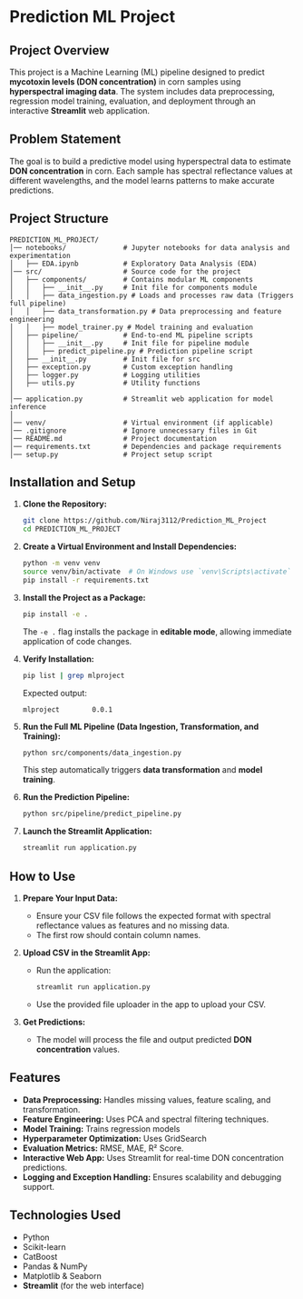 # Prediction ML Project

## Project Overview
This project is a Machine Learning (ML) pipeline designed to predict **mycotoxin levels (DON concentration)** in corn samples using **hyperspectral imaging data**. The system includes data preprocessing, regression model training, evaluation, and deployment through an interactive **Streamlit** web application.

## Problem Statement
The goal is to build a predictive model using hyperspectral data to estimate **DON concentration** in corn. Each sample has spectral reflectance values at different wavelengths, and the model learns patterns to make accurate predictions.

## Project Structure
```
PREDICTION_ML_PROJECT/
│── notebooks/              # Jupyter notebooks for data analysis and experimentation
│   ├── EDA.ipynb           # Exploratory Data Analysis (EDA)
│── src/                    # Source code for the project
│   ├── components/         # Contains modular ML components
│   │   ├── __init__.py     # Init file for components module
│   │   ├── data_ingestion.py # Loads and processes raw data (Triggers full pipeline)
│   │   ├── data_transformation.py # Data preprocessing and feature engineering
│   │   ├── model_trainer.py # Model training and evaluation
│   ├── pipeline/           # End-to-end ML pipeline scripts
│   │   ├── __init__.py     # Init file for pipeline module
│   │   ├── predict_pipeline.py # Prediction pipeline script
│   ├── __init__.py         # Init file for src
│   ├── exception.py        # Custom exception handling
│   ├── logger.py           # Logging utilities
│   ├── utils.py            # Utility functions
│
│── application.py          # Streamlit web application for model inference
│
│── venv/                   # Virtual environment (if applicable)
│── .gitignore              # Ignore unnecessary files in Git
│── README.md               # Project documentation
│── requirements.txt        # Dependencies and package requirements
│── setup.py                # Project setup script
```

## Installation and Setup

1. **Clone the Repository:**
   ```bash
   git clone https://github.com/Niraj3112/Prediction_ML_Project
   cd PREDICTION_ML_PROJECT
   ```
2. **Create a Virtual Environment and Install Dependencies:**
   ```bash
   python -m venv venv
   source venv/bin/activate  # On Windows use `venv\Scripts\activate`
   pip install -r requirements.txt
   ```
3. **Install the Project as a Package:**
   ```bash
   pip install -e .
   ```
   The `-e .` flag installs the package in **editable mode**, allowing immediate application of code changes.

4. **Verify Installation:**
   ```bash
   pip list | grep mlproject
   ```
   Expected output:
   ```
   mlproject        0.0.1
   ```

5. **Run the Full ML Pipeline (Data Ingestion, Transformation, and Training):**
   ```bash
   python src/components/data_ingestion.py
   ```
   This step automatically triggers **data transformation** and **model training**.

6. **Run the Prediction Pipeline:**
   ```bash
   python src/pipeline/predict_pipeline.py
   ```

7. **Launch the Streamlit Application:**
   ```bash
   streamlit run application.py
   ```

## How to Use

1. **Prepare Your Input Data:**  
   - Ensure your CSV file follows the expected format with spectral reflectance values as features and no missing data.
   - The first row should contain column names.

2. **Upload CSV in the Streamlit App:**  
   - Run the application:  
     ```bash
     streamlit run application.py
     ```
   - Use the provided file uploader in the app to upload your CSV.

3. **Get Predictions:**  
   - The model will process the file and output predicted **DON concentration** values.

## Features
- **Data Preprocessing:** Handles missing values, feature scaling, and transformation.
- **Feature Engineering:** Uses PCA and spectral filtering techniques.
- **Model Training:** Trains regression models 
- **Hyperparameter Optimization:** Uses GridSearch 
- **Evaluation Metrics:** RMSE, MAE, R² Score.
- **Interactive Web App:** Uses Streamlit for real-time DON concentration predictions.
- **Logging and Exception Handling:** Ensures scalability and debugging support.

## Technologies Used
- Python
- Scikit-learn
- CatBoost
- Pandas & NumPy
- Matplotlib & Seaborn
- **Streamlit** (for the web interface)
